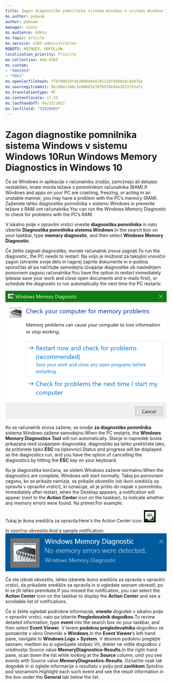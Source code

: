 ```yaml
---
title: Zagon diagnostike pomnilnika sistema Windows v sistemu Windows 10
ms.author: pebaum
author: pebaum
manager: scotv
ms.audience: Admin
ms.topic: article
ms.service: o365-administration
ROBOTS: NOINDEX, NOFOLLOW
localization_priority: Priority
ms.collection: Adm_O365
ms.custom:
- "9002959"
- "5661"
ms.openlocfilehash: ff8f80b3df4e3809e844195128f4d99cbc4667be
ms.sourcegitcommit: 8bc60ec34bc1e40685e3976576e04a2623f63a7c
ms.translationtype: MT
ms.contentlocale: sl-SI
ms.lasthandoff: 04/15/2021
ms.locfileid: "51826683"
---
```

# <a name="run-windows-memory-diagnostics-in-windows-10"></a><span data-ttu-id="ce640-102">Zagon diagnostike pomnilnika sistema Windows v sistemu Windows 10</span><span class="sxs-lookup"><span data-stu-id="ce640-102">Run Windows Memory Diagnostics in Windows 10</span></span>

<span data-ttu-id="ce640-103">Če se Windows in aplikacije v računalniku zrušijo, zamrznejo ali delujejo nestabilen, imate morda težave s pomnilnikom računalnika (RAM).</span><span class="sxs-lookup"><span data-stu-id="ce640-103">If Windows and apps on your PC are crashing, freezing, or acting in an unstable manner, you may have a problem with the PC’s memory (RAM).</span></span> <span data-ttu-id="ce640-104">Zaženete lahko diagnostiko pomnilnika v sistemu Windows in preverite težave z RAM-om računalnika.</span><span class="sxs-lookup"><span data-stu-id="ce640-104">You can run the Windows Memory Diagnostic to check for problems with the PC’s RAM.</span></span>

<span data-ttu-id="ce640-105">V iskalno polje v opravilni vrstici vnesite **diagnostika pomnilnika** in nato izberite **Diagnostika pomnilnika sistema Windows**.</span><span class="sxs-lookup"><span data-stu-id="ce640-105">In the search box on your taskbar, type **memory diagnostic**, and then select **Windows Memory Diagnostic**.</span></span> 

<span data-ttu-id="ce640-106">Če želite zagnati diagnostiko, morate računalnik znova zagnati.</span><span class="sxs-lookup"><span data-stu-id="ce640-106">To run the diagnostic, the PC needs to restart.</span></span> <span data-ttu-id="ce640-107">Na voljo je možnost za takojšni vnovični zagon (shranite svoje delo in najprej zaprite dokumente in e-poštna sporočila) ali pa načrtujte samodejno izvajanje diagnostike ob naslednjem ponovnem zagonu računalnika:</span><span class="sxs-lookup"><span data-stu-id="ce640-107">You have the option to restart immediately (please save your work and close open documents and e-mails first), or schedule the diagnostic to run automatically the next time the PC restarts:</span></span>

![Diagnostika pomnilnika sistema Windows](media/windows-memory-diagnostic.png)

<span data-ttu-id="ce640-109">Ko se računalnik znova zažene, se orodje **za diagnostiko pomnilnika** sistema Windows zažene samodejno.</span><span class="sxs-lookup"><span data-stu-id="ce640-109">When the PC restarts, the **Windows Memory Diagnostics Tool** will run automatically.</span></span> <span data-ttu-id="ce640-110">Stanje in napredek bosta prikazana med izvajanjem diagnostike, diagnostiko pa lahko prekličete tako, da pritisnete tipko **ESC** na tipkovnici.</span><span class="sxs-lookup"><span data-stu-id="ce640-110">Status and progress will be displayed as the diagnostics run, and you have the option of cancelling the diagnostics by hitting the **ESC** key on your keyboard.</span></span>

<span data-ttu-id="ce640-111">Ko je diagnostika končana, se sistem Windows zažene normalno.</span><span class="sxs-lookup"><span data-stu-id="ce640-111">When the diagnostics are complete, Windows will start normally.</span></span>
<span data-ttu-id="ce640-112">Takoj po ponovnem zagonu, ko se prikaže namizje, se prikaže obvestilo (ob ikoni središča za opravila v opravilni vrstici), ki označuje, ali je prišlo do napak v pomnilniku. </span><span class="sxs-lookup"><span data-stu-id="ce640-112">Immediately after restart, when the Desktop appears, a notification will appear (next to the **Action Center** icon on the taskbar), to indicate whether any memory errors were found.</span></span> <span data-ttu-id="ce640-113">Na primer:</span><span class="sxs-lookup"><span data-stu-id="ce640-113">For example:</span></span>

<span data-ttu-id="ce640-114">Tukaj je ikona središča za opravila:</span><span class="sxs-lookup"><span data-stu-id="ce640-114">Here's the Action Center icon:</span></span> ![Ikona središča za opravila](media/action-center-icon.png) 

<span data-ttu-id="ce640-116">In vzorčno obvestilo:</span><span class="sxs-lookup"><span data-stu-id="ce640-116">And a sample notification:</span></span> ![Ni napak v pomnilniku](media/no-memory-errors.png)

<span data-ttu-id="ce640-118">Če ste izbrali obvestilo,  lahko izberete ikono središče  za opravila v opravilni vrstici, da prikažete središče za opravila in si ogledate seznam obvestil, po ki se jih lahko premikate.</span><span class="sxs-lookup"><span data-stu-id="ce640-118">If you missed the notification, you can select the **Action Center** icon  on the taskbar to display the **Action Center** and see a scrollable list of notifications.</span></span>

<span data-ttu-id="ce640-119">Če si želite ogledati podrobne informacije, **vnesite** dogodek v iskalno polje v opravilni vrstici, nato pa izberite **Pregledovalnik dogodkov.**</span><span class="sxs-lookup"><span data-stu-id="ce640-119">To review detailed information, type **event** into the search box on your taskbar, and then select **Event Viewer**.</span></span> <span data-ttu-id="ce640-120">V levem **podoknu pregledovalnika** dogodkov se pomaknite v okno Dnevniki **> Windows.**</span><span class="sxs-lookup"><span data-stu-id="ce640-120">In the **Event Viewer**’s left-hand pane, navigate to **Windows Logs > System**.</span></span> <span data-ttu-id="ce640-121">V desnem podoknu preglejte seznam, medtem  ko si ogledujete stolpec Vir, dokler ne vidite dogodkov z vrednostjo Source value **MemoryDiagnostics-Results.**</span><span class="sxs-lookup"><span data-stu-id="ce640-121">In the right-hand pane, scan down the list while looking at the **Source** column, until you see events with Source value **MemoryDiagnostics-Results**.</span></span> <span data-ttu-id="ce640-122">Označite vsak tak dogodek in si oglejte informacije o rezultatu v polju pod **zavihkom** Splošno pod seznamom.</span><span class="sxs-lookup"><span data-stu-id="ce640-122">Highlight each such event and see the result information in the box under the **General** tab below the list.</span></span>
